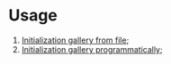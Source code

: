 # Usage

1. [Initialization gallery from file](./initialization_gallery_from_file.md);
2. [Initialization gallery programmatically](./initialization_gallery_programmatically.md);